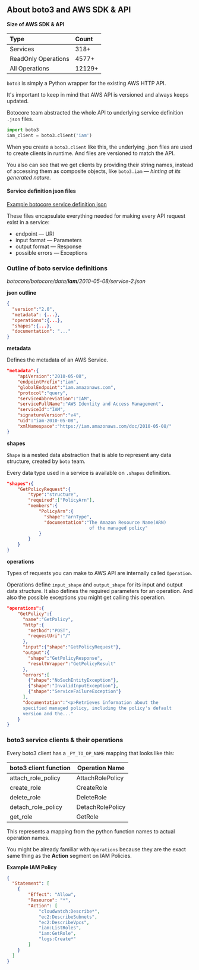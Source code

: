 ## About **boto3** and AWS SDK & API

**Size of AWS SDK & API**

| Type | Count | 
|:-- |:-- | 
| Services | 318+ | 
| ReadOnly Operations | 4577+ | 
| All Operations | 12129+ | 

`boto3` is simply a Python wrapper for the existing AWS HTTP API. 

It's important to keep in mind that AWS API is versioned and always keeps updated.

Botocore team abstracted the whole API to underlying service definition `.json` files.

```python 
import boto3
iam_client = boto3.client('iam')
```
When you create a `boto3.client` like this, 
the underlying .json files are used to create clients in runtime. And files are versioned to match the API.


You also can see that we get clients by providing their string names, instead of accessing them as composite objects, like `boto3.iam` — _hinting at its generated nature_.



#### Service definition json files

[Example botocore service definition json](https://github.com/boto/botocore/blob/develop/botocore/data/iam/2010-05-08/service-2.json)

These files encapsulate everything needed for making every API request exist in a service:

- endpoint — URI
- input format — Parameters
- output format — Response
- possible errors — Exceptions



### Outline of boto service definitions 
 _botocore/botocore/data/**iam**/2010-05-08/service-2.json_


**json outline**
```json
{
  "version":"2.0",
  "metadata": {...},
  "operations":{...},
  "shapes":{...},
  "documentation": "..."
}
```
**metadata**

Defines the metadata of an AWS Service.

```json
"metadata":{
    "apiVersion":"2010-05-08",
    "endpointPrefix":"iam",
    "globalEndpoint":"iam.amazonaws.com",
    "protocol":"query",
    "serviceAbbreviation":"IAM",
    "serviceFullName":"AWS Identity and Access Management",
    "serviceId":"IAM",
    "signatureVersion":"v4",
    "uid":"iam-2010-05-08",
    "xmlNamespace":"https://iam.amazonaws.com/doc/2010-05-08/"
}
```


**shapes**

`Shape` is a nested data abstraction that is able to represent any data structure, created by `boto` team.

Every data type used in a service is available on `.shapes` definition. 

```json
"shapes":{
    "GetPolicyRequest":{
        "type":"structure",
        "required":["PolicyArn"],
        "members":{
            "PolicyArn":{
              "shape":"arnType",
              "documentation":"The Amazon Resource Name(ARN)
                               of the managed policy"
            }
        }
    }
}
```

**operations**

Types of requests you can make to AWS API are internally called `Operation`.


Operations define `input_shape` and `output_shape` for its input and output data structure. It also defines the required parameters for an operation. And also the possible exceptions you might get calling this operation.

```json
"operations":{
    "GetPolicy":{
      "name":"GetPolicy",
      "http":{
        "method":"POST",
        "requestUri":"/"
      },
      "input":{"shape":"GetPolicyRequest"},
      "output":{
        "shape":"GetPolicyResponse",
        "resultWrapper":"GetPolicyResult"
      },
      "errors":[
        {"shape":"NoSuchEntityException"},
        {"shape":"InvalidInputException"},
        {"shape":"ServiceFailureException"}
      ],
      "documentation":"<p>Retrieves information about the 
      specified managed policy, including the policy's default 
      version and the..."
    }
}
```



### boto3 service clients & their operations


Every boto3 client has a `_PY_TO_OP_NAME` mapping that looks like this:

| boto3 client function | Operation Name | 
| -- | -- | 
| attach_role_policy | AttachRolePolicy |
| create_role | CreateRole |
| delete_role | DeleteRole |
| detach_role_policy | DetachRolePolicy |
| get_role | GetRole |

This represents a mapping from the python function names to actual operation names. 

You might be already familiar with `Operations` because they are the exact same thing as the **Action** segment on IAM Policies.

**Example IAM Policy**
```json
{
  "Statement": [
    {
        "Effect": "Allow",
        "Resource": "*",
        "Action": [
            "cloudwatch:Describe*",
            "ec2:DescribeSubnets",
            "ec2:DescribeVpcs",
            "iam:ListRoles",
            "iam:GetRole",
            "logs:Create*"
        ]
    }
  ]
}
```

